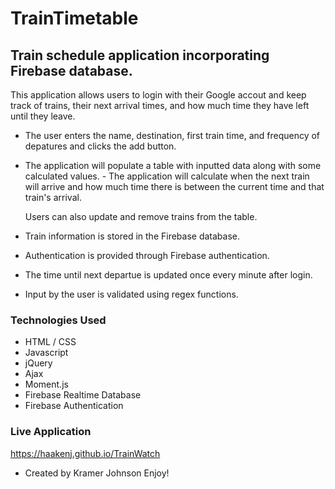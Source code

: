 # TrainTimetable
## Train schedule application incorporating Firebase database.

  This application allows users to login with their Google accout and keep track of trains, their next arrival times, and how much time they have left until they leave. 

- The user enters the name, destination, first train  time, and frequency of
depatures and clicks the add button.  
- The application will populate a table
 with inputted data along with some calculated values.  - The application will calculate when the next train
 will arrive and how much time there is between
 the current time and that train's arrival.  

  Users can also update and remove trains from the table.

- Train information is stored in the Firebase database.
- Authentication is provided through Firebase authentication.
- The time until next departue is updated once every minute after login.
- Input by the user is validated using regex functions.

### Technologies Used

- HTML / CSS
- Javascript
- jQuery
- Ajax
- Moment.js
- Firebase Realtime Database
- Firebase Authentication

### Live Application

https://haakenj.github.io/TrainWatch



- Created by Kramer Johnson
Enjoy!
